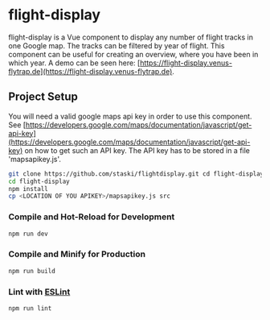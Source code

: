 # flight-display

flight-display is a Vue component to display any number of flight tracks in one Google map. The tracks can be filtered by year of flight. This component can be useful for creating an overview, where you have been in which year. A demo can be seen here: [https://flight-display.venus-flytrap.de](https://flight-display.venus-flytrap.de).

## Project Setup

You will need a valid google maps api key in order to use this component. See [https://developers.google.com/maps/documentation/javascript/get-api-key](https://developers.google.com/maps/documentation/javascript/get-api-key) on how to get such an API key. The API key has to be stored in a file 'mapsapikey.js'.   
```sh
git clone https://github.com/staski/flightdisplay.git cd flight-display
cd flight-display
npm install
cp <LOCATION OF YOU APIKEY>/mapsapikey.js src
```

### Compile and Hot-Reload for Development

```sh
npm run dev
```

### Compile and Minify for Production

```sh
npm run build
```

### Lint with [ESLint](https://eslint.org/)

```sh
npm run lint
```
